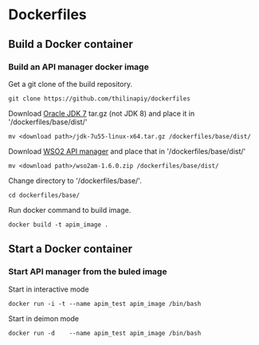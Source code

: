 Dockerfiles
===========

Build a Docker container
------------------------

### Build an API manager docker image

Get a git clone of the build repository.

    git clone https://github.com/thilinapiy/dockerfiles
        
Download [Oracle JDK 7](http://www.oracle.com/technetwork/java/javase/downloads/jdk7-downloads-1880260.html) tar.gz (not JDK 8) and place it in '/dockerfiles/base/dist/'

    mv <download path>/jdk-7u55-linux-x64.tar.gz /dockerfiles/base/dist/
        
Download [WSO2 API manager](http://wso2.com/products/api-manager) and place that in '/dockerfiles/base/dist/'

    mv <download path>/wso2am-1.6.0.zip /dockerfiles/base/dist/
        
Change directory to '/dockerfiles/base/'.

    cd dockerfiles/base/
        
Run docker command to build image.

    docker build -t apim_image .


Start a Docker container
------------------------

### Start API manager from the buled image

Start in interactive mode

    docker run -i -t --name apim_test apim_image /bin/bash
        
Start in deimon mode

    docker run -d    --name apim_test apim_image /bin/bash

